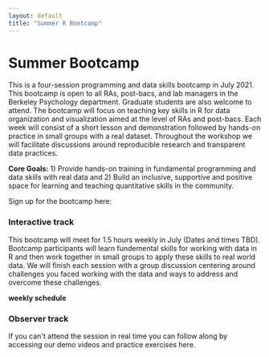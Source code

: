 ```yaml
---
layout: default
title: "Summer R Bootcamp"
---
```


# Summer Bootcamp
This is a four-session programming and data skills bootcamp in July 2021. This bootcamp is open to all RAs, post-bacs, and lab managers in the Berkeley Psychology department. Graduate students are also welcome to attend. The bootcamp will focus on teaching key skills in R for data organization and visualization aimed at the level of RAs and post-bacs. Each week will consist of a short lesson and demonstration followed by hands-on practice in small groups with a real dataset. Throughout the workshop we will facilitate discussions around reproducible research and transparent data practices. 

**Core Goals:** 1) Provide hands-on training in fundamental programming and data skills with real data and 2) Build an inclusive, supportive and positive space for learning and teaching quantitative skills in the community. 

Sign up for the bootcamp here: 

### Interactive track
This bootcamp will meet for 1.5 hours weekly in July (Dates and times TBD). Bootcamp participants will learn fundemental skills for working with data in R and then  work together in small groups to apply these skills to real world data. We will finish each session with a group discussion centering around challenges you faced working with the data and ways to address and overcome these challenges. 

**weekly schedule**


### Observer track
If you can't attend the session in real time you can follow along by accessing our demo videos and practice exercises here.
